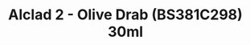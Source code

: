 ---
layout: product
title: "Alclad 2 - Olive Drab (BS381C298) 30ml"
price: "TBA" 
desc: "N/A"
img_path: "/assets/img/ALCE617.jpg"
brand: "N/A"
available: false
special_offer: false
new: false
soon: false
cat: "040000"
subcat: "040300"
subsubcat: "0N/A"
sifra: "ALCE617"
popular: true
---